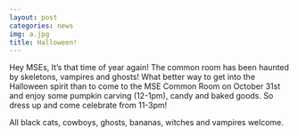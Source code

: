 ```yaml
---
layout: post
categories: news
img: a.jpg
title: Halloween!
---
```


Hey MSEs, It’s that time of year again! The common room has been haunted by
skeletons, vampires and ghosts!
What better way to get into the Halloween spirit than to come to the MSE Common Room on October 31st and enjoy some pumpkin carving (12-1pm), candy and baked goods. So dress up and come celebrate from 11-3pm!

All black cats, cowboys, ghosts, bananas, witches and vampires welcome.
